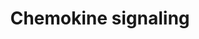 ---
annotations:
- id: PW:0000829
  parent: signaling pathway
  type: Pathway Ontology
  value: chemokine mediated signaling pathway
- id: PW:0000829
  parent: signaling pathway
  type: Pathway Ontology
  value: chemokine mediated signaling pathway
authors:
- Khanspers
- Finterly
- Eweitz
citedin:
- link: PMC8751594
  title: DNA methylation of ARHGAP30 is negatively associated with ARHGAP30 expression
    in lung adenocarcinoma, which reduces tumor immunity and is detrimental to patient
    survival (2021)
- link: PMC8200404
  title: Assessing the Contribution of Relative Macrophage Frequencies to Subcutaneous
    Adipose Tissue (2021)
- link: PMC7249325
  title: Adverse outcome pathways as a tool for the design of testing strategies to
    support the safety assessment of emerging advanced materials at the nanoscale
    (2020)
- link: PMC9646470
  title: Clinical improvement of DM1 patients reflected by reversal of disease-induced
    gene expression in blood (2022)
communities:
- CPTAC
- PancCanNet
description: Chemokines are small  cytokines, or signaling proteins, secreted by cells.
  A major rol of chemokines is to act as chemoattractants in guiding migration of
  cells. Chemokine signals are transduced by G-protein coupled receptors, which dissociate
  to activate diverse downstream pathways resulting in cellular polarization and actin
  reorganization.  This pathway was adapted from [http://www.genome.jp/dbget-bin/www_bget?pathway:map04062
  KEGG]  Proteins on this pathway have targeted assays available via the [https://assays.cancer.gov/available_assays?wp_id=WP3929
  CPTAC Assay Portal]
last-edited: 2024-05-31
ndex: 71711ca8-8b68-11eb-9e72-0ac135e8bacf
organisms:
- Homo sapiens
redirect_from:
- /index.php/Pathway:WP3929
- /instance/WP3929
- /instance/WP3929_r130800
revision: r130800
schema-jsonld:
- '@context': https://schema.org/
  '@id': https://wikipathways.github.io/pathways/WP3929.html
  '@type': Dataset
  creator:
    '@type': Organization
    name: WikiPathways
  description: Chemokines are small  cytokines, or signaling proteins, secreted by
    cells. A major rol of chemokines is to act as chemoattractants in guiding migration
    of cells. Chemokine signals are transduced by G-protein coupled receptors, which
    dissociate to activate diverse downstream pathways resulting in cellular polarization
    and actin reorganization.  This pathway was adapted from [http://www.genome.jp/dbget-bin/www_bget?pathway:map04062
    KEGG]  Proteins on this pathway have targeted assays available via the [https://assays.cancer.gov/available_assays?wp_id=WP3929
    CPTAC Assay Portal]
  keywords:
  - 3',5'-Cyclic AMP
  - AC006486.9
  - ADCY1
  - ADCY2
  - ADCY3
  - ADCY4
  - ADCY5
  - ADCY6
  - ADCY7
  - ADCY8
  - ADCY9
  - AKT1
  - AKT2
  - AKT3
  - ARRB1
  - ARRB2
  - BCAR1
  - BRAF
  - CCL1
  - CCL11
  - CCL15
  - CCL17
  - CCL19
  - CCL20
  - CCL21
  - CCL22
  - CCL24
  - CCL25
  - CCL26
  - CCL27
  - CCL28
  - CCL3
  - CCL4
  - CCL5
  - CCL7
  - CCR1
  - CCR10
  - CCR2
  - CCR3
  - CCR4
  - CCR6
  - CCR7
  - CCR8
  - CCR9
  - CDC42
  - CHUK
  - CRK
  - CRKL
  - CSK
  - CX3CL1
  - CX3CR1
  - CXCL10
  - CXCL11
  - CXCL12
  - CXCL13
  - CXCL14
  - CXCL16
  - CXCL3
  - CXCL5
  - CXCL9
  - CXCR2
  - CXCR3
  - CXCR4
  - CXCR5
  - CXCR6
  - Calcium
  - D-myo-Inositol 1,4,5-trisphosphate
  - DOCK2
  - Diacylglycerol
  - ELMO1
  - FGR
  - FOXO3
  - GNAI1
  - GNAI2
  - GNAI3
  - GNB1
  - GNB2
  - GNB3
  - GNB4
  - GNB5
  - GNG10
  - GNG11
  - GNG12
  - GNG13
  - GNG2
  - GNG3
  - GNG4
  - GNG5
  - GNG7
  - GNG8
  - GNGT1
  - GNGT2
  - GRB2
  - GRK1
  - GRK2
  - GRK4
  - GRK5
  - GRK6
  - GSK3B
  - HCK
  - HRAS
  - IKBKB
  - IKBKG
  - ITK
  - JAK2
  - JAK3
  - KRAS
  - LYN
  - MAP2K1
  - MAPK1
  - MAPK3
  - NCF1
  - NFKB1
  - NFKBIA
  - NFKBIB
  - NRAS
  - PAK1
  - PARD3
  - PF4
  - PIK3CA
  - PIK3CB
  - PIK3CD
  - PIK3CG
  - PIK3R1
  - PIK3R2
  - PIK3R3
  - PIK3R5
  - PLCB1
  - PLCB2
  - PLCB3
  - PLCB4
  - PPBP
  - PREX1
  - PRKACB
  - PRKACG
  - PRKCB
  - PRKCD
  - PRKCZ
  - PRKX
  - PTK2
  - PTK2B
  - PXN
  - Phosphatidylinositol-3,4,5-trisphosphate
  - RAC1
  - RAC2
  - RAF1
  - RAP1A
  - RAP1B
  - RASGRP2
  - RELA
  - ROCK1
  - ROCK2
  - SHC1
  - SHC2
  - SHC3
  - SHC4
  - SOS1
  - SOS2
  - STAT1
  - STAT2
  - STAT3
  - STAT5B
  - TIAM1
  - TIAM2
  - VAV1
  - VAV2
  - VAV3
  - WAS
  - WASL
  - XCL1
  - XCR1
  license: CC0
  name: Chemokine signaling
seo: CreativeWork
title: Chemokine signaling
wpid: WP3929
---